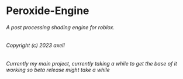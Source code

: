 # Peroxide-Engine
###### A post processing shading engine for roblox.
###### Copyright (c) 2023 axell
###### Currently my main project, currently taking a while to get the base of it working so beta release might take a while
